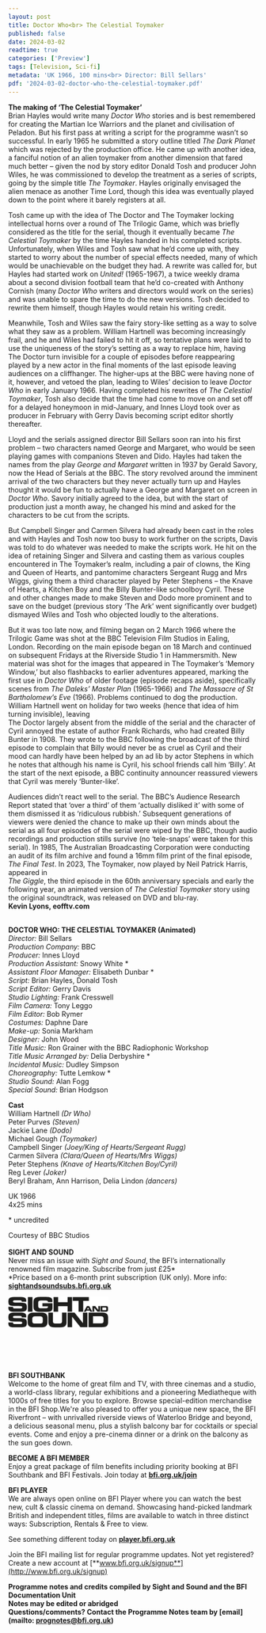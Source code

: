 ```yaml
---
layout: post
title: Doctor Who<br> The Celestial Toymaker
published: false
date: 2024-03-02
readtime: true
categories: ['Preview']
tags: [Television, Sci-fi]
metadata: 'UK 1966, 100 mins<br> Director: Bill Sellars'
pdf: '2024-03-02-doctor-who-the-celestial-toymaker.pdf'
---
```


**The making of ‘The Celestial Toymaker’**  
Brian Hayles would write many _Doctor Who_ stories and is best remembered for creating the Martian Ice Warriors and the planet and civilisation of Peladon. But his first pass at writing a script for the programme wasn’t so successful. In early 1965 he submitted a story outline titled _The Dark Planet_ which was rejected by the production office. He came up with another idea, a fanciful notion of an alien toymaker from another dimension that fared much better – given the nod by story editor Donald Tosh and producer John Wiles, he was commissioned to develop the treatment as a series of scripts, going by the simple title _The Toymaker_. Hayles originally envisaged the alien menace as another Time Lord, though this idea was eventually played down to the point where it barely registers at all.

Tosh came up with the idea of The Doctor and The Toymaker locking intellectual horns over a round of The Trilogic Game, which was briefly considered as the title for the serial, though it eventually became _The Celestial Toymaker_ by the time Hayles handed in his completed scripts. Unfortunately, when Wiles and Tosh saw what he’d come up with, they started to worry about the number of special effects needed, many of which would be unachievable on the budget they had. A rewrite was called for, but Hayles had started work on _United!_ (1965-1967), a twice weekly drama about a second division football team that he’d co-created with Anthony Cornish (many _Doctor Who_ writers and directors would work on the series) and was unable to spare the time to do the new versions. Tosh decided to rewrite them himself, though Hayles would retain his writing credit.

Meanwhile, Tosh and Wiles saw the fairy story-like setting as a way to solve what they saw as a problem. William Hartnell was becoming increasingly frail, and he and Wiles had failed to hit it off, so tentative plans were laid to use the uniqueness of the story’s setting as a way to replace him, having The Doctor turn invisible for a couple of episodes before reappearing played by a new actor in the final moments of the last episode leaving audiences on a cliffhanger. The higher-ups at the BBC were having none of it, however, and vetoed the plan, leading to Wiles’ decision to leave _Doctor Who_ in early January 1966. Having completed his rewrites of _The Celestial Toymaker_, Tosh also decide that the time had come to move on and set off for a delayed honeymoon in mid-January, and Innes Lloyd took over as producer in February with Gerry Davis becoming script editor shortly thereafter.

Lloyd and the serials assigned director Bill Sellars soon ran into his first problem – two characters named George and Margaret, who would be seen playing games with companions Steven and Dido. Hayles had taken the names from the play _George and Margaret_ written in 1937 by Gerald Savory, now the Head of Serials at the BBC. The story revolved around the imminent arrival of the two characters but they never actually turn up and Hayles thought it would be fun to actually have a George and Margaret on screen in _Doctor Who_. Savory initially agreed to the idea, but with the start of production just a month away, he changed his mind and asked for the characters to be cut from the scripts.

But Campbell Singer and Carmen Silvera had already been cast in the roles and with Hayles and Tosh now too busy to work further on the scripts, Davis was told to do whatever was needed to make the scripts work. He hit on the idea of retaining Singer and Silvera and casting them as various couples encountered in The Toymaker’s realm, including a pair of clowns, the King and Queen of Hearts, and pantomime characters Sergeant Rugg and Mrs Wiggs, giving them a third character played by Peter Stephens – the Knave of Hearts, a Kitchen Boy and the Billy Bunter-like schoolboy Cyril. These and other changes made to make Steven and Dodo more prominent and to save on the budget (previous story ‘The Ark’ went significantly over budget) dismayed Wiles and Tosh who objected loudly to the alterations.

But it was too late now, and filming began on 2 March 1966 where the Trilogic Game was shot at the BBC Television Film Studios in Ealing, London. Recording on the main episode began on 18 March and continued on subsequent Fridays at the Riverside Studio 1 in Hammersmith. New material was shot for the images that appeared in The Toymaker’s ‘Memory Window,’ but also flashbacks to earlier adventures appeared, marking the first use in _Doctor Who_ of older footage (episode recaps aside), specifically scenes from _The Daleks’ Master Plan_ (1965-1966) and _The Massacre of St Bartholomew’s Eve_ (1966). Problems continued to dog the production. William Hartnell went on holiday for two weeks (hence that idea of him turning invisible), leaving  
The Doctor largely absent from the middle of the serial and the character of Cyril annoyed the estate of author Frank Richards, who had created Billy Bunter in 1908. They wrote to the BBC following the broadcast of the third episode to complain that Billy would never be as cruel as Cyril and their mood can hardly have been helped by an ad lib by actor Stephens in which he notes that although his name is Cyril, his school friends call him ‘Billy’. At the start of the next episode, a BBC continuity announcer reassured viewers that Cyril was merely ‘Bunter-like’.

Audiences didn’t react well to the serial. The BBC’s Audience Research Report stated that ‘over a third’ of them ‘actually disliked it’ with some of them dismissed it as ‘ridiculous rubbish.’ Subsequent generations of viewers were denied the chance to make up their own minds about the serial as all four episodes of the serial were wiped by the BBC, though audio recordings and production stills survive (no ‘tele-snaps’ were taken for this serial). In 1985, The Australian Broadcasting Corporation were conducting an audit of its film archive and found a 16mm film print of the final episode, _The Final Test_. In 2023, The Toymaker, now played by Neil Patrick Harris, appeared in  
_The Giggle_, the third episode in the 60th anniversary specials and early the following year, an animated version of _The Celestial Toymaker_ story using the original soundtrack, was released on DVD and blu-ray.  
**Kevin Lyons, eofftv.com**  
<br>

**DOCTOR WHO: THE CELESTIAL TOYMAKER (Animated)**  
_Director:_ Bill Sellars  
_Production Company:_ BBC  
_Producer:_ Innes Lloyd  
_Production Assistant:_ Snowy White *  
_Assistant Floor Manager:_ Elisabeth Dunbar *  
_Script:_ Brian Hayles, Donald Tosh  
_Script Editor:_ Gerry Davis  
_Studio Lighting:_ Frank Cresswell  
_Film Camera:_ Tony Leggo  
_Film Editor:_ Bob Rymer  
_Costumes:_ Daphne Dare  
_Make-up:_ Sonia Markham  
_Designer:_ John Wood  
_Title Music:_ Ron Grainer with the BBC Radiophonic Workshop  
_Title Music Arranged by:_ Delia Derbyshire *  
_Incidental Music:_ Dudley Simpson  
_Choreography:_ Tutte Lemkow *  
_Studio Sound:_ Alan Fogg  
_Special Sound:_ Brian Hodgson  

**Cast**  
William Hartnell _(Dr Who)_  
Peter Purves _(Steven)_  
Jackie Lane _(Dodo)_  
Michael Gough _(Toymaker)_  
Campbell Singer _(Joey/King of Hearts/Sergeant_ _Rugg)_  
Carmen Silvera _(Clara/Queen of Hearts/Mrs Wiggs)_  
Peter Stephens _(Knave of Hearts/Kitchen Boy/Cyril)_  
Reg Lever _(Joker)_  
Beryl Braham, Ann Harrison, Delia Lindon _(dancers)_  

UK 1966  
4x25 mins  

\* uncredited

Courtesy of BBC Studios
<BR><BR>
**SIGHT AND SOUND**<br>
Never miss an issue with _Sight and Sound_, the BFI’s internationally renowned film magazine. Subscribe from just £25*<br>
*Price based on a 6-month print subscription (UK only). More info: [**sightandsoundsubs.bfi.org.uk**](https://sightandsoundsubs.bfi.org.uk/subscribe)

<img style="float: left;" src="/img/sight-and-sound.jpg" width="40%" height="40%"><br><br><br><br><br><br><br><br>

**BFI SOUTHBANK**  
Welcome to the home of great film and TV, with three cinemas and a studio, a world-class library, regular exhibitions and a pioneering Mediatheque with 1000s of free titles for you to explore. Browse special-edition merchandise in the BFI Shop.We&#39;re also pleased to offer you a unique new space, the BFI Riverfront – with unrivalled riverside views of Waterloo Bridge and beyond, a delicious seasonal menu, plus a stylish balcony bar for cocktails or special events. Come and enjoy a pre-cinema dinner or a drink on the balcony as the sun goes down.  

**BECOME A BFI MEMBER**  
Enjoy a great package of film benefits including priority booking at BFI Southbank and BFI Festivals. Join today at [**bfi.org.uk/join**](http://www.bfi.org.uk/join)  

**BFI PLAYER**  
 We are always open online on BFI Player where you can watch the best new, cult &amp; classic cinema on demand. Showcasing hand-picked landmark British and independent titles, films are available to watch in three distinct ways: Subscription, Rentals &amp; Free to view.  

See something different today on [**player.bfi.org.uk**](https://player.bfi.org.uk)  

Join the BFI mailing list for regular programme updates. Not yet registered? Create a new account at [**www.bfi.org.uk/signup**](http://www.bfi.org.uk/signup)

**Programme notes and credits compiled by Sight and Sound and the BFI Documentation Unit  
Notes may be edited or abridged  
Questions/comments? Contact the Programme Notes team by [email](mailto: prognotes@bfi.org.uk)**

<!--stackedit_data:
eyJoaXN0b3J5IjpbMTk3NTU1MTAxMF19
-->
